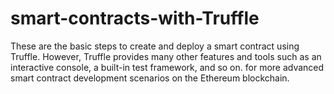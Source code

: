 # smart-contracts-with-Truffle
These are the basic steps to create and deploy a smart contract using Truffle. However, Truffle provides many other features and tools such as an interactive console, a built-in test framework, and so on. for more advanced smart contract development scenarios on the Ethereum blockchain.
